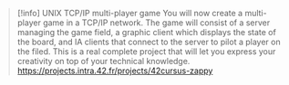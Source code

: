 > [!info] UNIX TCP/IP multi-player game
> You will now create a multi-player game in a TCP/IP network. The game will consist of a server managing the game field, a graphic client which displays the state of the board, and IA clients that connect to the server to pilot a player on the filed. This is a real complete project that will let you express your creativity on top of your technical knowledge.
> https://projects.intra.42.fr/projects/42cursus-zappy
